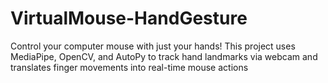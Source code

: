 # VirtualMouse-HandGesture
Control your computer mouse with just your hands! This project uses MediaPipe, OpenCV, and AutoPy to track hand landmarks via webcam and translates finger movements into real-time mouse actions

